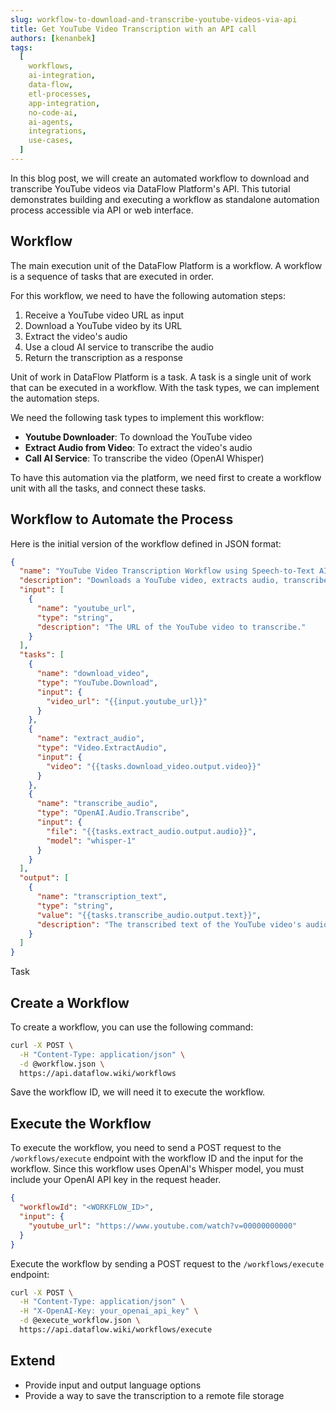 ```yaml
---
slug: workflow-to-download-and-transcribe-youtube-videos-via-api
title: Get YouTube Video Transcription with an API call
authors: [kenanbek]
tags:
  [
    workflows,
    ai-integration,
    data-flow,
    etl-processes,
    app-integration,
    no-code-ai,
    ai-agents,
    integrations,
    use-cases,
  ]
---
```


In this blog post, we will create an automated workflow to download and transcribe YouTube videos via DataFlow Platform's API. This tutorial demonstrates building and executing a workflow as standalone automation process accessible via API or web interface.

<!-- truncate -->

## Workflow

The main execution unit of the DataFlow Platform is a workflow. A workflow is a sequence of tasks that are executed in order.

For this workflow, we need to have the following automation steps:

1. Receive a YouTube video URL as input
2. Download a YouTube video by its URL
3. Extract the video's audio
4. Use a cloud AI service to transcribe the audio
5. Return the transcription as a response

Unit of work in DataFlow Platform is a task. A task is a single unit of work that can be executed in a workflow. With the task types, we can implement the automation steps.

We need the following task types to implement this workflow:

- **Youtube Downloader**: To download the YouTube video
- **Extract Audio from Video**: To extract the video's audio
- **Call AI Service**: To transcribe the video (OpenAI Whisper)

To have this automation via the platform, we need first to create a workflow unit with all the tasks, and connect these tasks.

## Workflow to Automate the Process

Here is the initial version of the workflow defined in JSON format:

```json
{
  "name": "YouTube Video Transcription Workflow using Speech-to-Text AI model",
  "description": "Downloads a YouTube video, extracts audio, transcribes it using OpenAI's Whisper model, and returns the transcription text.",
  "input": [
    {
      "name": "youtube_url",
      "type": "string",
      "description": "The URL of the YouTube video to transcribe."
    }
  ],
  "tasks": [
    {
      "name": "download_video",
      "type": "YouTube.Download",
      "input": {
        "video_url": "{{input.youtube_url}}"
      }
    },
    {
      "name": "extract_audio",
      "type": "Video.ExtractAudio",
      "input": {
        "video": "{{tasks.download_video.output.video}}"
      }
    },
    {
      "name": "transcribe_audio",
      "type": "OpenAI.Audio.Transcribe",
      "input": {
        "file": "{{tasks.extract_audio.output.audio}}",
        "model": "whisper-1"
      }
    }
  ],
  "output": [
    {
      "name": "transcription_text",
      "type": "string",
      "value": "{{tasks.transcribe_audio.output.text}}",
      "description": "The transcribed text of the YouTube video's audio."
    }
  ]
}
```

Task

## Create a Workflow

To create a workflow, you can use the following command:

```bash
curl -X POST \
  -H "Content-Type: application/json" \
  -d @workflow.json \
  https://api.dataflow.wiki/workflows
```

Save the workflow ID, we will need it to execute the workflow.

## Execute the Workflow

To execute the workflow, you need to send a POST request to the `/workflows/execute` endpoint with the workflow ID and the input for the workflow. Since this workflow uses OpenAI's Whisper model, you must include your OpenAI API key in the request header.

```json
{
  "workflowId": "<WORKFLOW_ID>",
  "input": {
    "youtube_url": "https://www.youtube.com/watch?v=00000000000"
  }
}
```

Execute the workflow by sending a POST request to the `/workflows/execute` endpoint:

```bash
curl -X POST \
  -H "Content-Type: application/json" \
  -H "X-OpenAI-Key: your_openai_api_key" \
  -d @execute_workflow.json \
  https://api.dataflow.wiki/workflows/execute
```

## Extend

- Provide input and output language options
- Provide a way to save the transcription to a remote file storage
